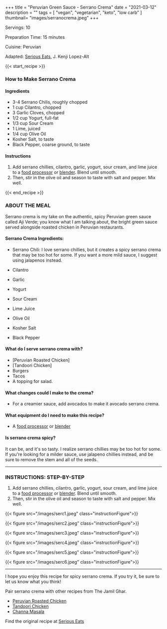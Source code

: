 +++
title = "Peruvian Green Sauce - Serrano Crema"
date = "2021-03-12"
description = ""
tags = [
    "vegan",
    "vegetarian",
    "keto",
    "low carb"
]
thumbnail= "images/serranocrema.jpeg"
+++

Servings: 10 <!--more-->

Preparation Time: 15 minutes

Cuisine: Peruvian

Adapted: [Serious Eats](https://www.seriouseats.com/recipes/2017/07/peruvian-style-grilled-chicken-sandwiches-recipe.html), J. Kenji Lopez-Alt

{{< start_recipe >}}

### How to Make Serrano Crema 

#### Ingredients 

* 3-4 Serrano Chilis, roughly chopped 
* 1 cup Cilantro, chopped 
* 3 Garlic Cloves, chopped 
* 1/2 cup Yogurt, full-fat 
* 1/3 cup Sour Cream 
* 1 Lime, juiced 
* 1/4 cup Olive Oil 
* Kosher Salt, to taste 
* Black Pepper, coarse ground, to taste
  
#### Instructions

1. Add serrano chillies, cilantro, garlic, yogurt, sour cream, and lime juice to a [food processor](https://amzn.to/3vE4gs7) or [blender](https://amzn.to/2RqFDQM). Blend until smooth. 
2. Then, stir in the olive oil and season to taste with salt and pepper. Mix well. 

{{< end_recipe >}}

### ABOUT THE MEAL

Serrano crema is my take on the authentic, spicy Peruvian green sauce called Aji Verde; you know what I am talking about, the bright green sauce served alongside roasted chicken in Peruvian restaurants. 

#### Serrano Crema Ingredients: 

* Serrano Chili: I love serrano chillies, but it creates a spicy serrano crema that may be too hot for some. If you want a more mild sauce, I suggest using jalapenos instead.

* Cilantro 

* Garlic 

* Yogurt

* Sour Cream 

* Lime Juice 

* Olive Oil

* Kosher Salt 

* Black Pepper 

#### What do I serve serrano crema with?

* [Peruvian Roasted Chicken] 
* [Tandoori Chicken] 
* Burgers 
* Tacos 
* A topping for salad. 

#### What changes could I make to the crema? 

* For a creamier sauce, add avocados to make it avocado serrano crema.

#### What equipment do I need to make this recipe?

* A [food processor](https://amzn.to/3vE4gs7) or [blender](https://amzn.to/2RqFDQM) 

#### Is serrano crema spicy? 

It can be, and it's so tasty. I realize serrano chillies may be too hot for some. If you're looking for a milder sauce, use jalapeno chillies instead, and be sure to remove the stem and all of the seeds. 

----

### INSTRUCTIONS: STEP-BY-STEP 

1. Add serrano chillies, cilantro, garlic, yogurt, sour cream, and lime juice to a [food processor](https://amzn.to/3vE4gs7) or [blender](https://amzn.to/2RqFDQM). Blend until smooth. 
2. Then, stir in the olive oil and season to taste with salt and pepper. Mix well. 

{{< figure src="/images/serc1.jpeg" class="instructionFigure">}}

{{< figure src="/images/serc2.jpeg" class="instructionFigure">}}

{{< figure src="/images/serc3.jpeg" class="instructionFigure">}}

{{< figure src="/images/serc4.jpeg" class="instructionFigure">}}

{{< figure src="/images/serc5.jpeg" class="instructionFigure">}}

{{< figure src="/images/serc6.jpeg" class="instructionFigure">}}

----

I hope you enjoy this recipe for spicy serrano crema. If you try it, be sure to let us know what you think!

Pair serrano crema with other recipes from The Jamil Ghar. 

* [Peruvian Roasted Chicken](https://www.jamilghar.com/recipe/peruvian_chicken/)
* [Tandoori Chicken](https://www.jamilghar.com/recipe/tandoori_chicken/)
* [Channa Masala](https://www.jamilghar.com/recipe/chana_masala/)

Find the original recipe at [Serious Eats](https://www.seriouseats.com/recipes/2017/07/peruvian-style-grilled-chicken-sandwiches-recipe.html)

